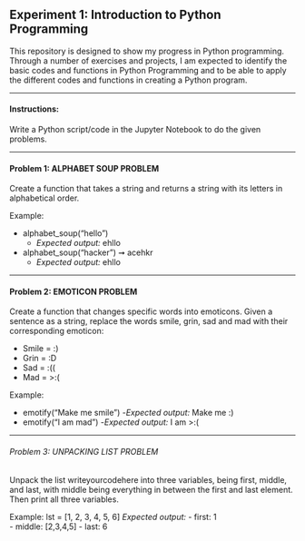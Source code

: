 ## Experiment 1: Introduction to Python Programming

This repository is designed to show my progress in Python programming. Through a number of exercises and projects, I am expected to identify the basic codes and functions in Python Programming and to be able to apply the different codes and functions in creating a Python program.

-----

#### Instructions: 
Write a Python script/code in the Jupyter Notebook to do the given problems. 

-----

#### Problem 1: ALPHABET SOUP PROBLEM
Create a function that takes a string and returns a string with its letters in alphabetical order. 

Example: 
  - alphabet_soup(“hello”)
    - _Expected output:_ ehllo 
  - alphabet_soup(“hacker”) ➞ acehkr
    - _Expected output:_ ehllo 

-----

#### Problem 2: EMOTICON PROBLEM
Create a function that changes specific words into emoticons. Given a sentence as a string, replace the words smile, grin, sad and mad with their corresponding emoticon:

  - Smile  =  :)
  - Grin   =  :D
  - Sad    =  :((
  - Mad    = >:(

Example: 
  - emotify(“Make me smile”) 
    -_Expected output:_ Make me :) 
  - emotify(“I am mad”) 
    -_Expected output:_ I am >:(

-----

###### Problem 3: UNPACKING LIST PROBLEM 
Unpack the list writeyourcodehere into three variables, being first, middle, and last, with middle being everything in between the first and last element. Then print all three variables. 

Example:  lst = [1, 2, 3, 4, 5, 6] 
  _Expected output:_
    - first: 1  
    - middle: [2,3,4,5] 
    - last: 6
